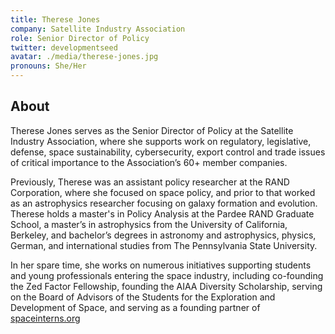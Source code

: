 ```yaml
---
title: Therese Jones
company: Satellite Industry Association
role: Senior Director of Policy
twitter: developmentseed
avatar: ./media/therese-jones.jpg
pronouns: She/Her
---
```

## About

Therese Jones serves as the Senior Director of Policy at the Satellite Industry Association, where she supports work on regulatory, legislative, defense, space sustainability, cybersecurity, export control and trade issues of critical importance to the Association’s 60+ member companies.

Previously, Therese was an assistant policy researcher at the RAND Corporation, where she focused on space policy, and prior to that worked as an astrophysics researcher focusing on galaxy formation and evolution. Therese holds a master's in Policy Analysis at the Pardee RAND Graduate School, a master’s in astrophysics from the University of California, Berkeley, and bachelor’s degrees in astronomy and astrophysics, physics, German, and international studies from The Pennsylvania State University.

In her spare time, she works on numerous initiatives supporting students and young professionals entering the space industry, including co-founding the Zed Factor Fellowship, founding the AIAA Diversity Scholarship, serving on the Board of Advisors of the Students for the Exploration and Development of Space, and serving as a founding partner of [spaceinterns.org](https://www.spaceinterns.org/)

